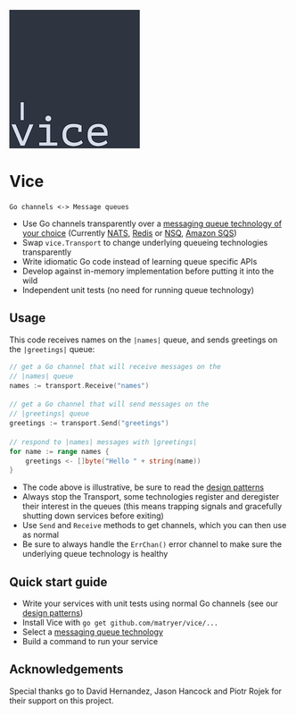 ![](docs/vicelogo-small.png)

# Vice

`Go channels <-> Message queues`

* Use Go channels transparently over a [messaging queue technology of your choice](https://github.com/matryer/vice/tree/master/queues) (Currently [NATS](http://nats.io), [Redis](http://redis.io) or [NSQ](http://nsq.io), [Amazon SQS](https://aws.amazon.com/sqs/))
* Swap `vice.Transport` to change underlying queueing technologies transparently
* Write idiomatic Go code instead of learning queue specific APIs
* Develop against in-memory implementation before putting it into the wild
* Independent unit tests (no need for running queue technology)

## Usage

This code receives names on the `|names|` queue, and sends greetings on the `|greetings|`
queue:

```go
// get a Go channel that will receive messages on the
// |names| queue
names := transport.Receive("names")

// get a Go channel that will send messages on the
// |greetings| queue
greetings := transport.Send("greetings")

// respond to |names| messages with |greetings|
for name := range names {
	greetings <- []byte("Hello " + string(name))
}
```

* The code above is illustrative, be sure to read the [design patterns](https://github.com/matryer/vice/blob/master/docs/design-patterns.md)
* Always stop the Transport, some technologies register and deregister their interest in the queues (this means trapping signals and gracefully shutting down services before exiting)
* Use `Send` and `Receive` methods to get channels, which you can then use as normal
* Be sure to always handle the `ErrChan()` error channel to make sure the underlying queue technology is healthy

## Quick start guide

* Write your services with unit tests using normal Go channels (see our [design patterns](https://github.com/matryer/vice/blob/master/docs/design-patterns.md))
* Install Vice with `go get github.com/matryer/vice/...`
* Select a [messaging queue technology](https://github.com/matryer/vice/tree/master/queues)
* Build a command to run your service

## Acknowledgements 

Special thanks go to David Hernandez, Jason Hancock and Piotr Rojek for their support on this project.
